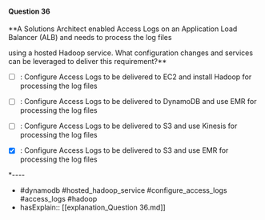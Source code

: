 #### Question  36

**A Solutions Architect enabled Access Logs on an Application Load Balancer (ALB) and needs to process the log files

using a hosted Hadoop service. What configuration changes and services can be leveraged to deliver this requirement?**

- [ ] :  Configure Access Logs to be delivered to EC2 and install Hadoop for processing the log files

- [ ] :  Configure Access Logs to be delivered to DynamoDB and use EMR for processing the log files

- [ ] :  Configure Access Logs to be delivered to S3 and use Kinesis for processing the log files

- [x] :  Configure Access Logs to be delivered to S3 and use EMR for processing the log files

*----

- #dynamodb #hosted_hadoop_service #configure_access_logs #access_logs #hadoop
- hasExplain:: [[explanation_Question  36.md]]
